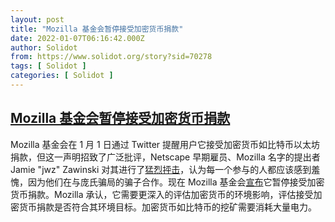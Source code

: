 ```yaml
---
layout: post
title: "Mozilla 基金会暂停接受加密货币捐款"
date: 2022-01-07T06:16:42.000Z
author: Solidot
from: https://www.solidot.org/story?sid=70278
tags: [ Solidot ]
categories: [ Solidot ]
---
```

<!--1641536202000-->
[Mozilla 基金会暂停接受加密货币捐款](https://www.solidot.org/story?sid=70278)
------

<div>
Mozilla 基金会在 1 月 1 日通过 Twitter 提醒用户它接受加密货币如比特币以太坊捐款，但这一声明招致了广泛批评，Netscape 早期雇员、Mozilla 名字的提出者 Jamie "jwz" Zawinski 对其进行了<a href="https://www.solidot.org/story?sid=70231">猛烈抨击</a>，认为每一个参与的人都应该感到羞愧，因为他们在与庞氏骗局的骗子合作。现在 Mozilla 基金会<a href="https://twitter.com/mozilla/status/1479143340159422468">宣布</a>它暂停接受加密货币捐款。Mozilla 承认，它需要更深入的评估加密货币的环境影响，评估接受加密货币捐款是否符合其环境目标。加密货币如比特币的挖矿需要消耗大量电力。
</div>
